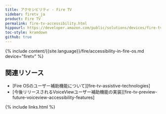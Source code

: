 ```yaml
---
title: アクセシビリティ - Fire TV
sidebar: firetv_ja
product: Fire TV
permalink: fire-tv-accessibility.html
hippourl: https://developer.amazon.com/public/solutions/devices/fire-tv/docs/fire-tv-accessibility
toc-style: kramdown
github: true
---
```


{% include content/{{site.language}}/fire/accessibility-in-fire-os.md device="firetv" %}

## 関連リソース

*   [Fire OSのユーザー補助機能について][fire-tv-assistive-technologies]
*   [今後リリースされるVoiceViewユーザー補助機能の実装][fire-tv-preview-future-voiceview-accessibility-features]

{% include links.html %}
